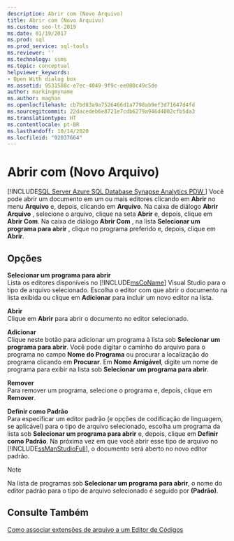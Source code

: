 ```yaml
---
description: Abrir com (Novo Arquivo)
title: Abrir com (Novo Arquivo)
ms.custom: seo-lt-2019
ms.date: 01/19/2017
ms.prod: sql
ms.prod_service: sql-tools
ms.reviewer: ''
ms.technology: ssms
ms.topic: conceptual
helpviewer_keywords:
- Open With dialog box
ms.assetid: 9531588c-e7ec-4049-9f9c-ee000c49c5de
author: markingmyname
ms.author: maghan
ms.openlocfilehash: cb7bd83a9a7526466d1a7798ab9ef3d71647d4fd
ms.sourcegitcommit: 22dacedeb6e8721e7cdb6279a946d4002cfb5da3
ms.translationtype: HT
ms.contentlocale: pt-BR
ms.lasthandoff: 10/14/2020
ms.locfileid: "92037664"
---
```

# <a name="open-with-new-file"></a>Abrir com (Novo Arquivo)
[!INCLUDE[SQL Server Azure SQL Database Synapse Analytics PDW ](../../includes/applies-to-version/sql-asdb-asdbmi-asa-pdw.md)]
Você pode abrir um documento em um ou mais editores clicando em **Abrir** no menu **Arquivo** e, depois, clicando em **Arquivo**. Na caixa de diálogo **Abrir Arquivo** , selecione o arquivo, clique na seta **Abrir** e, depois, clique em **Abrir Com**. Na caixa de diálogo **Abrir Com** , na lista **Selecionar um programa para abrir** , clique no programa preferido e, depois, clique em **Abrir**.  
  
## <a name="options"></a>Opções  
**Selecionar um programa para abrir**  
Lista os editores disponíveis no [!INCLUDE[msCoName](../../includes/msconame_md.md)] Visual Studio para o tipo de arquivo selecionado. Escolha o editor com que abrir o documento na lista exibida ou clique em **Adicionar** para incluir um novo editor na lista.  
  
**Abrir**  
Clique em **Abrir** para abrir o documento no editor selecionado.  
  
**Adicionar**  
Clique neste botão para adicionar um programa à lista sob **Selecionar um programa para abrir**. Você pode digitar o caminho do arquivo para o programa no campo **Nome do Programa** ou procurar a localização do programa clicando em **Procurar**. Em **Nome Amigável**, digite um nome de programa para exibir na lista sob **Selecionar um programa para abrir**.  
  
**Remover**  
Para remover um programa, selecione o programa e, depois, clique em **Remover**.  
  
**Definir como Padrão**  
Para especificar um editor padrão (e opções de codificação de linguagem, se aplicável) para o tipo de arquivo selecionado, escolha um programa da lista sob **Selecionar um programa para abrir** e, depois, clique em **Definir como Padrão**. Na próxima vez em que você abrir esse tipo de arquivo no [!INCLUDE[ssManStudioFull](../../includes/ssmanstudiofull-md.md)], o documento será aberto no novo editor padrão.  
  
> [!NOTE]  
> Na lista de programas sob **Selecionar um programa para abrir**, o nome do editor padrão para o tipo de arquivo selecionado é seguido por **(Padrão)**.  
  
## <a name="see-also"></a>Consulte Também  
[Como associar extensões de arquivo a um Editor de Códigos](../scripting/associate-file-extensions-to-a-code-editor.md)